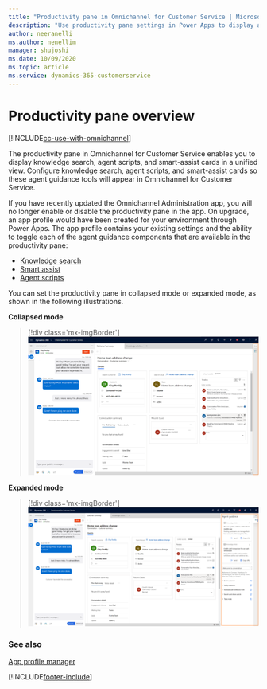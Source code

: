 ```yaml
---
title: "Productivity pane in Omnichannel for Customer Service | MicrosoftDocs"
description: "Use productivity pane settings in Power Apps to display agent scripts and smart-assist cards for your agents."
author: neeranelli
ms.author: nenellim
manager: shujoshi
ms.date: 10/09/2020
ms.topic: article
ms.service: dynamics-365-customerservice
---
```


# Productivity pane overview

[!INCLUDE[cc-use-with-omnichannel](../includes/cc-use-with-omnichannel.md)]

The productivity pane in Omnichannel for Customer Service enables you to display knowledge search, agent scripts, and smart-assist cards in a unified view. Configure knowledge search, agent scripts, and smart-assist cards so these agent guidance tools will appear in Omnichannel for Customer Service.

If you have recently updated the Omnichannel Administration app, you will no longer enable or disable the productivity pane in the app. On upgrade, an app profile would have been created for your environment through Power Apps. The app profile contains your existing settings and the ability to toggle each of the agent guidance components that are available in the productivity pane:

- [Knowledge search](knowledge-management-oc.md)
- [Smart assist](../app-profile-manager/smart-assist.md)
- [Agent scripts](../app-profile-manager/agent-scripts.md)

You can set the productivity pane in collapsed mode or expanded mode, as shown in the following illustrations.

**Collapsed mode**

> [!div class='mx-imgBorder']
> ![Productivity pane in collapsed mode](media/productivity-pane-collapsed.PNG "Productivity pane in collapsed mode")

**Expanded mode**

> [!div class='mx-imgBorder']
> ![Productivity pane](media/productivity-pane-expanded.PNG "Productivity pane in expanded mode")

### See also

[App profile manager](../app-profile-manager/overview.md)  

[!INCLUDE[footer-include](../includes/footer-banner.md)]